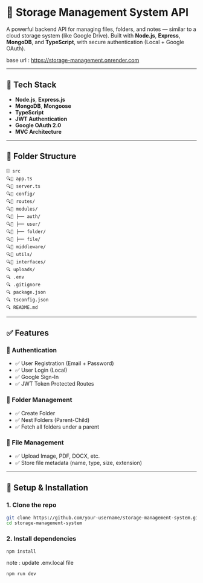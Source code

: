 # 📁 Storage Management System API


A powerful backend API for managing files, folders, and notes — similar to a cloud storage system (like Google Drive). Built with **Node.js**, **Express**, **MongoDB**, and **TypeScript**, with secure authentication (Local + Google OAuth).

base url : https://storage-management.onrender.com

---

## 🔧 Tech Stack

* **Node.js**, **Express.js**
* **MongoDB**, **Mongoose**
* **TypeScript**
* **JWT Authentication**
* **Google OAuth 2.0**
* **MVC Architecture**

---

## 📂 Folder Structure

```
🗄 src
🔍🔎 app.ts
🔍🔎 server.ts
🔍🔎 config/
🔍🔎 routes/
🔍🔎 modules/
🔍🔎 ├── auth/
🔍🔎 ├── user/
🔍🔎 ├── folder/
🔍🔎 ├── file/
🔍🔎 middleware/
🔍🔎 utils/
🔍🔎 interfaces/
🔍 uploads/
🔍 .env
🔍 .gitignore
🔍 package.json
🔍 tsconfig.json
🔍 README.md
```

---

## ✅ Features

### 🔐 Authentication

* ✅ User Registration (Email + Password)
* ✅ User Login (Local)
* ✅ Google Sign-In
* ✅ JWT Token Protected Routes

### 📁 Folder Management

* ✅ Create Folder
* ✅ Nest Folders (Parent-Child)
* ✅ Fetch all folders under a parent

### 📄 File Management

* ✅ Upload Image, PDF, DOCX, etc.
* ✅ Store file metadata (name, type, size, extension)


---

## 💪 Setup & Installation

### 1. Clone the repo

```bash
git clone https://github.com/your-username/storage-management-system.git
cd storage-management-system
```

### 2. Install dependencies

```bash
npm install
```

note : update .env.local file
```bash
npm run dev
```
